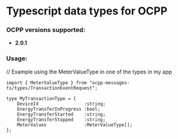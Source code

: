 # Typescript data types for OCPP

### OCPP versions supported:

- **2.0.1**

### Usage:

// Example using the MeterValueType in one of the types in my app

    import { MeterValueType } from "ocpp-messages-ts/types/TransactionEventRequest";

    type MyTransactionType = {
        DeviceId                 :string;
        EnergyTransferInProgress :bool;
        EnergyTransferStarted    :string;
        EnergyTransferStopped    :string;
        MeterValues              :MeterValueType[];
    };
